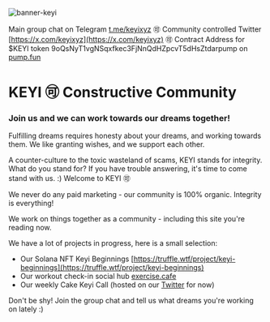 ![banner-keyi](https://github.com/user-attachments/assets/334b45cf-0499-4490-9639-5e17de2ff4f7)

Main group chat on Telegram [t.me/keyixyz](t.me/keyixyz)   🉑   Community controlled Twitter [https://x.com/keyixyz](https://x.com/keyixyz)   🉑   Contract Address for $KEYI token 9oQsNyT1vgNSqxfkec3FjNnQdHZpcvT5dHsZtdarpump on [pump.fun](https://pump.fun/9oQsNyT1vgNSqxfkec3FjNnQdHZpcvT5dHsZtdarpump)

# KEYI 🉑 Constructive Community

### Join us and we can work towards our dreams together! 

Fulfilling dreams requires honesty about your dreams, and working towards them. We like granting wishes, and we support each other. 

A counter-culture to the toxic wasteland of scams, KEYI stands for integrity. What do you stand for? If you have trouble answering, it's time to come stand with us. :) Welcome to KEYI 🉑

We never do any paid marketing - our community is 100% organic. Integrity is everything!

We work on things together as a community - including this site you're reading now.

We have a lot of projects in progress, here is a small selection:

- Our Solana NFT Keyi Beginnings [https://truffle.wtf/project/keyi-beginnings](https://truffle.wtf/project/keyi-beginnings)
- Our workout check-in social hub [exercise.cafe](https://exercise.cafe)
- Our weekly Cake Keyi Call (hosted on our [Twitter](https://x.com/keyixyz) for now)

Don't be shy! Join the group chat and tell us what dreams you're working on lately :)

